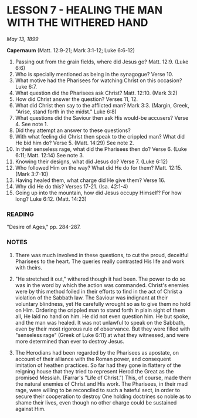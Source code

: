 # LESSON 7 - HEALING THE MAN WITH THE WITHERED HAND

*May 13, 1899*

**Capernaum**
(Matt. 12:9-21; Mark 3:1-12; Luke 6:6-12)

1. Passing out from the grain fields, where did Jesus go? Matt. 12:9. (Luke 6:6)
2. Who is specially mentioned as being in the synagogue? Verse 10.
3. What motive had the Pharisees for watching Christ on this occasion? Luke 6:7.
4. What question did the Pharisees ask Christ? Matt. 12:10. (Mark 3:2)
5. How did Christ answer the question? Verses 11, 12.
6. What did Christ then say to the afflicted man? Mark 3:3. (Margin, Greek, "Arise, stand forth in the midst." Luke 6:8)
7. What questions did the Saviour then ask His would-be accusers? Verse 4. See note 1.
8. Did they attempt an answer to these questions?
9. With what feeling did Christ then speak to the crippled man? What did He bid him do? Verse 5. (Matt. 14:29) See note 2.
10. In their senseless rage, what did the Pharisees then do? Verse 6. (Luke 6:11; Matt. 12:14) See note 3.
11. Knowing their designs, what did Jesus do? Verse 7. (Luke 6:12)
12. Who followed Him on the way? What did He do for them? Matt. 12:15. (Mark 3:7-10)
13. Having healed them, what charge did He give them? Verse 16.
14. Why did He do this? Verses 17-21. (Isa. 42:1-4)
15. Going up into the mountain, how did Jesus occupy Himself? For how long? Luke 6:12. (Matt. 14:23)

### READING
"Desire of Ages," pp. 284-287.

### NOTES

1. There was much involved in these questions, to cut the proud, deceitful Pharisees to the heart. The queries really contrasted His life and work with theirs.

2. "He stretched it out," withered though it had been. The power to do so was in the word by which the action was commanded. Christ's enemies were by this method foiled in their efforts to find in the act of Christ a violation of the Sabbath law. The Saviour was indignant at their voluntary blindness, yet He carefully wrought so as to give them no hold on Him. Ordering the crippled man to stand forth in plain sight of them all, He laid no hand on him. He did not even question him. He but spoke, and the man was healed. It was not unlawful to speak on the Sabbath, even by their most rigorous rule of observance. But they were filled with "senseless rage" (Greek of Luke 6:11) at what they witnessed, and were more determined than ever to destroy Jesus.

3. The Herodians had been regarded by the Pharisees as apostate, on account of their alliance with the Roman power, and consequent imitation of heathen practices. So far had they gone in flattery of the reigning house that they tried to represent Herod the Great as the promised Messiah. (Farrar's "Life of Christ.") This, of course, made them the natural enemies of Christ and His work. The Pharisees, in their mad rage, were willing to be reconciled to such a hateful sect, in order to secure their cooperation to destroy One holding doctrines so noble as to shame their lives, even though no other charge could be sustained against Him.